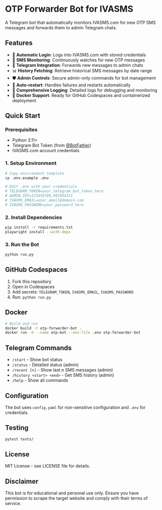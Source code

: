 # OTP Forwarder Bot for IVASMS

A Telegram bot that automatically monitors IVASMS.com for new OTP SMS messages and forwards them to admin Telegram chats.

## Features

- 🔐 **Automatic Login**: Logs into IVASMS.com with stored credentials
- 📱 **SMS Monitoring**: Continuously watches for new OTP messages
- 📨 **Telegram Integration**: Forwards new messages to admin chats
- 📊 **History Fetching**: Retrieve historical SMS messages by date range
- 🛡️ **Admin Controls**: Secure admin-only commands for bot management
- 🔄 **Auto-restart**: Handles failures and restarts automatically
- 📝 **Comprehensive Logging**: Detailed logs for debugging and monitoring
- 🐳 **Docker Support**: Ready for GitHub Codespaces and containerized deployment

## Quick Start

### Prerequisites

- Python 3.11+
- Telegram Bot Token (from [@BotFather](https://t.me/botfather))
- IVASMS.com account credentials

### 1. Setup Environment

```bash
# Copy environment template
cp .env.example .env

# Edit .env with your credentials
# TELEGRAM_TOKEN=your_telegram_bot_token_here
# ADMIN_IDS=123456789,987654321
# IVASMS_EMAIL=your_email@domain.com
# IVASMS_PASSWORD=your_password_here
```

### 2. Install Dependencies

```bash
pip install -r requirements.txt
playwright install --with-deps
```

### 3. Run the Bot

```bash
python run.py
```

## GitHub Codespaces

1. Fork this repository
2. Open in Codespaces
3. Add secrets: `TELEGRAM_TOKEN`, `IVASMS_EMAIL`, `IVASMS_PASSWORD`
4. Run: `python run.py`

## Docker

```bash
# Build and run
docker build -t otp-forwarder-bot .
docker run -d --name otp-bot --env-file .env otp-forwarder-bot
```

## Telegram Commands

- `/start` - Show bot status
- `/status` - Detailed status (admin)
- `/recent [n]` - Show last n SMS messages (admin)
- `/history <start> <end>` - Get SMS history (admin)
- `/help` - Show all commands

## Configuration

The bot uses `config.yaml` for non-sensitive configuration and `.env` for credentials.

## Testing

```bash
pytest tests/
```

## License

MIT License - see LICENSE file for details.

## Disclaimer

This bot is for educational and personal use only. Ensure you have permission to scrape the target website and comply with their terms of service.
